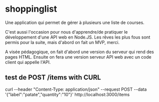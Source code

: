 # shoppinglist

Une application qui permet de gérer à plusieurs une liste de courses.

C'est aussi l'occasion pour nous d'apprendre/de pratiquer le développement d'une API web en Node.JS.
Les rêves les plus fous sont permis pour la suite, mais d'abord on fait un MVP, merci.

A visée pédagogique, on fait d'abord une version du serveur qui rend des pages HTML. Ensuite on fera une version serveur API web avec un code client qui appelle l'API.

## test de POST /items with CURL
curl --header "Content-Type: application/json"   --request POST   --data '{"label":"patate","quantity":"10"}'   http://localhost:3000/items